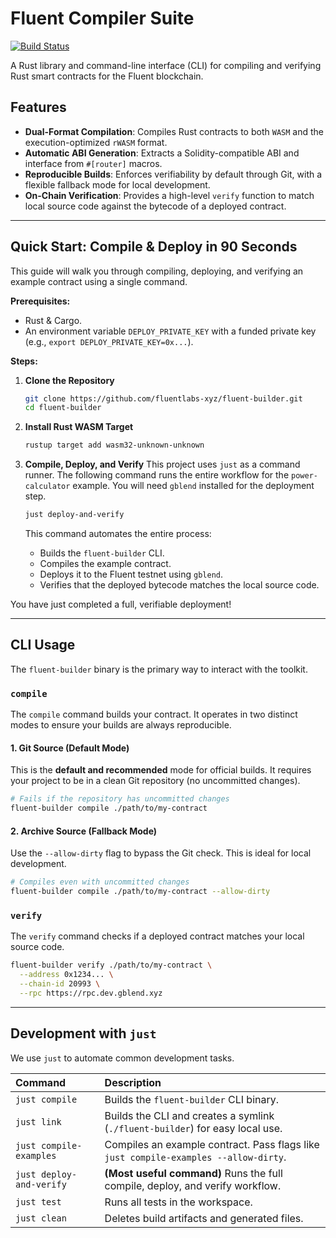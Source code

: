 # Fluent Compiler Suite

[![Build Status](https://github.com/fluentlabs-xyz/fluent-builder/actions/workflows/ci.yml/badge.svg)](https://github.com/fluentlabs-xyz/fluent-builder/actions)

A Rust library and command-line interface (CLI) for compiling and verifying Rust smart contracts for the Fluent blockchain.

## Features

- **Dual-Format Compilation**: Compiles Rust contracts to both `WASM` and the execution-optimized `rWASM` format.
- **Automatic ABI Generation**: Extracts a Solidity-compatible ABI and interface from `#[router]` macros.
- **Reproducible Builds**: Enforces verifiability by default through Git, with a flexible fallback mode for local development.
- **On-Chain Verification**: Provides a high-level `verify` function to match local source code against the bytecode of a deployed contract.

---

## Quick Start: Compile & Deploy in 90 Seconds

This guide will walk you through compiling, deploying, and verifying an example contract using a single command.

**Prerequisites:**

- Rust & Cargo.
- An environment variable `DEPLOY_PRIVATE_KEY` with a funded private key (e.g., `export DEPLOY_PRIVATE_KEY=0x...`).

**Steps:**

1. **Clone the Repository**

    ```bash
    git clone https://github.com/fluentlabs-xyz/fluent-builder.git
    cd fluent-builder
    ```

2. **Install Rust WASM Target**

    ```bash
    rustup target add wasm32-unknown-unknown
    ```

3. **Compile, Deploy, and Verify**
    This project uses `just` as a command runner. The following command runs the entire workflow for the `power-calculator` example. You will need `gblend` installed for the deployment step.

    ```bash
    just deploy-and-verify
    ```

    This command automates the entire process:
    - Builds the `fluent-builder` CLI.
    - Compiles the example contract.
    - Deploys it to the Fluent testnet using `gblend`.
    - Verifies that the deployed bytecode matches the local source code.

You have just completed a full, verifiable deployment!

---

## CLI Usage

The `fluent-builder` binary is the primary way to interact with the toolkit.

### `compile`

The `compile` command builds your contract. It operates in two distinct modes to ensure your builds are always reproducible.

#### 1. Git Source (Default Mode)

This is the **default and recommended** mode for official builds. It requires your project to be in a clean Git repository (no uncommitted changes).

```bash
# Fails if the repository has uncommitted changes
fluent-builder compile ./path/to/my-contract
```

#### 2. Archive Source (Fallback Mode)

Use the `--allow-dirty` flag to bypass the Git check. This is ideal for local development.

```bash
# Compiles even with uncommitted changes
fluent-builder compile ./path/to/my-contract --allow-dirty
```

### `verify`

The `verify` command checks if a deployed contract matches your local source code.

```bash
fluent-builder verify ./path/to/my-contract \
  --address 0x1234... \
  --chain-id 20993 \
  --rpc https://rpc.dev.gblend.xyz
```

---

## Development with `just`

We use `just` to automate common development tasks.

| Command | Description |
| :--- | :--- |
| `just compile` | Builds the `fluent-builder` CLI binary. |
| `just link` | Builds the CLI and creates a symlink (`./fluent-builder`) for easy local use. |
| `just compile-examples` | Compiles an example contract. Pass flags like `just compile-examples --allow-dirty`. |
| `just deploy-and-verify` | **(Most useful command)** Runs the full compile, deploy, and verify workflow. |
| `just test` | Runs all tests in the workspace. |
| `just clean` | Deletes build artifacts and generated files. |
